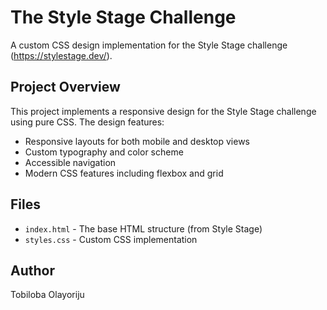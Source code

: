 # The Style Stage Challenge

A custom CSS design implementation for the Style Stage challenge (https://stylestage.dev/).

## Project Overview
This project implements a responsive design for the Style Stage challenge using pure CSS. The design features:
- Responsive layouts for both mobile and desktop views
- Custom typography and color scheme
- Accessible navigation
- Modern CSS features including flexbox and grid

## Files
- `index.html` - The base HTML structure (from Style Stage)
- `styles.css` - Custom CSS implementation

## Author
Tobiloba Olayoriju

